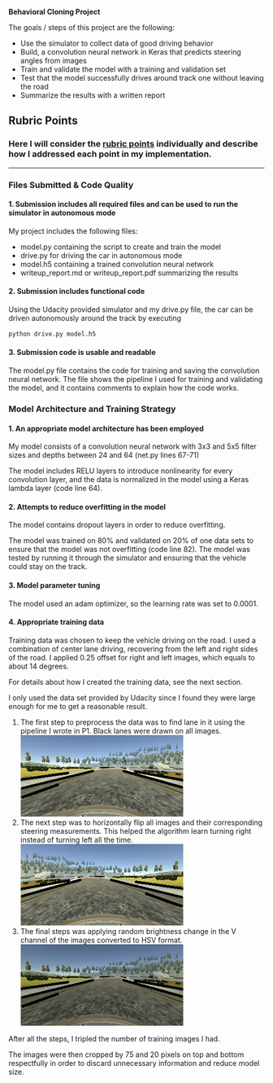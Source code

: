 **Behavioral Cloning Project**

The goals / steps of this project are the following:
* Use the simulator to collect data of good driving behavior
* Build, a convolution neural network in Keras that predicts steering angles from images
* Train and validate the model with a training and validation set
* Test that the model successfully drives around track one without leaving the road
* Summarize the results with a written report


[//]: # (Image References)

[image1]: ./examples/2.jpg "Original"
[image2]: ./examples/o_2.jpg "Lanes"
[image3]: ./examples/b_2.jpg "Brightness"
[image4]: ./examples/f_2.jpg "Flipped"

## Rubric Points
### Here I will consider the [rubric points](https://review.udacity.com/#!/rubrics/432/view) individually and describe how I addressed each point in my implementation.  

---
### Files Submitted & Code Quality

#### 1. Submission includes all required files and can be used to run the simulator in autonomous mode

My project includes the following files:
* model.py containing the script to create and train the model
* drive.py for driving the car in autonomous mode
* model.h5 containing a trained convolution neural network
* writeup_report.md or writeup_report.pdf summarizing the results

#### 2. Submission includes functional code
Using the Udacity provided simulator and my drive.py file, the car can be driven autonomously around the track by executing
```sh
python drive.py model.h5
```

#### 3. Submission code is usable and readable

The model.py file contains the code for training and saving the convolution neural network. The file shows the pipeline I used for training and validating the model, and it contains comments to explain how the code works.

### Model Architecture and Training Strategy

#### 1. An appropriate model architecture has been employed

My model consists of a convolution neural network with 3x3 and 5x5 filter sizes and depths between 24 and 64 (net.py lines 67-71)

The model includes RELU layers to introduce nonlinearity for every convolution layer, and the data is normalized in the model using a Keras lambda layer (code line 64).

#### 2. Attempts to reduce overfitting in the model

The model contains dropout layers in order to reduce overfitting.

The model was trained on 80% and validated on 20% of one data sets to ensure that the model was not overfitting (code line 82). The model was tested by running it through the simulator and ensuring that the vehicle could stay on the track.

#### 3. Model parameter tuning

The model used an adam optimizer, so the learning rate was set to 0.0001.

#### 4. Appropriate training data

Training data was chosen to keep the vehicle driving on the road. I used a combination of center lane driving, recovering from the left and right sides of the road. I applied 0.25 offset for right and left images, which equals to about 14 degrees.

For details about how I created the training data, see the next section.

I only used the data set provided by Udacity since I found they were large enough for me to get a reasonable result.
1. The first step to preprocess the data was to find lane in it using the pipeline I wrote in P1. Black lanes were drawn on all images.
![alt text][image2]
2. The next step was to horizontally flip all images and their corresponding steering measurements. This helped the algorithm learn turning right instead of turning left all the time.
![alt text][image4]
3. The final steps was applying random brightness change in the V channel of the images converted to HSV format.
![alt text][image3]

After all the steps, I tripled the number of training images I had.

The images were then cropped by 75 and 20 pixels on top and bottom respectfully in order to discard unnecessary information and reduce model size.
